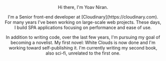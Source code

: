 <p align="center">
Hi there, I'm Yoav Niran.
</p>

<p align="center">
I'm a Senior front-end developer at [Cloudinary](https://cloudinary.com). For many years I've been working on large-scale web projects. 
These days, I build SPA applications focusing on performance and ease of use. 
</p>

<p align="center">
In addition to writing code, over the last few years, I'm pursuing my goal of becoming a novelist. 
My first novel: White Clouds is now done and I'm working toward self-publishing it. 
I'm currently writing my second book, also sci-fi, unrelated to the first one.
</p>

<p align>
